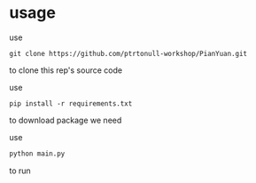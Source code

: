 # usage

use 
```git
git clone https://github.com/ptrtonull-workshop/PianYuan.git
```
to clone this rep's source code

use 
```pip
pip install -r requirements.txt
```
to download package we need

use 
```python
python main.py
```
to run 
